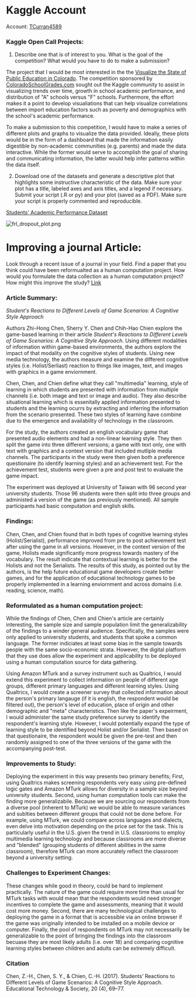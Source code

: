 # Kaggle Account

Account: [TCurran4589](https://www.kaggle.com/tcurran4589)

### Kaggle Open Call Projects:

1. Describe one that is of interest to you. What is the goal of the competition? What would you have to do to make a submission?

The project that I would be most interested in the the [Visualize the State of Public Education in Colorado](https://www.kaggle.com/c/visualize-the-state-of-education-in-colorado). The competition sponsored by [ColoradoSchoolGrades.com](www.ColoradoSchoolGrades.com) sought out the Kaggle community to assist in visualizing trends over time, growth in school academic performance, and distribution of "A" schools versus "F" schools. Furthermore, the effort makes it a point to develop visualiations that can help visualize correlations between import education factors such as poverty and demographics with the school's academic performance. 

To make a submission to this competition, I would have to make a series of different plots and graphs to visualize the data provided. Ideally, these plots would be in the form of a dashboard that  made the information easily digestible by non-academic communities (e.g. parents) and made the data interactive. While the former would serve to accomplish the goal of sharing and communicating information, the latter would help infer patterns within the data itself. 
  

2. Download one of the datasets and generate a descriptive plot that highlights some instructive characteristic of the data. Make sure your plot has a title, labeled axes and axis titles, and a legend if necessary. Submit your script (.R or py) and your plot (saved as a PDF). Make sure your script is properly commented and reproducible.

[Students' Academic Performance Dataset](https://www.kaggle.com/ndalziel/massachusetts-public-schools-data)

![frl\_dropout\_plot.png](resources/073C140B4AE151A1AA0862CA88EF1B5B.png)

# Improving a journal Article:

Look through a recent issue of a journal in your field. Find a paper that you think could have been reformualted as a human computation project. How would you formulate the data collection as a human computation project? How might this improve the study? [Link](http://www.ifets.info/journals/20_4/7.pdf)

### Article Summary:

_Student's Reactions to Different Levels of Game Scenarios: A Cognitive Style Approach_

Authors Zhi-Hong Chen, Sherry Y. Chen and Chih-Hao Chien explore the game-based learning in their article _Student's Reactions to Different Levels of Game Scenarios: A Cognitive Style Approach_. Using different modalities of information within game-based environments, the authors explore the impact of that modality on the cognitive styles of students. Using new media technology, the authors measure and examine the different cognitive styles (i.e. Holist/Serliast) reaction to things like images, text, and images with graphics in a game enviornment. 

Chen, Chen, and Chien define what they call "multimedia" learning, style of learning in which students are presented with information from multiple channels (i.e. both image and text or image and audio). They also describe situational learning which is essenitally applied information presented to students and the learning ocurrs by extracting and inferring the information from the scenario presented. These two styles of learning have combine due to the emergence and availability of technology in the classroom. 

For the study, the authors created an english vocabulary game that presented audio elements and had a non-linear learning style. They then split the game into three different versions; a game with text only, one with text with graphics and a context version that included mutliple media channels. The participants in the study were then given both a preference questionaire (to identify learning styles) and an achievement test. For the achievement test, students were given a pre and post test to evaluate the game impact. 

The experiment was deployed at University of Taiwan with 96 second year university students. Those 96 students were then split into three groups and administed a version of the game (as previously mentioned). All sample participants had basic computation and english skills. 

### Findings:

Chen, Chen, and Chien found that in both types of cognitive learning styles (Holist/Serialist), performance improved from pre to post achievement test after using the game in all versions. However, in the context version of the game, Holists made significantly more progress towards mastery of the vocabulary. The result indicate that contextual learning is better for the Holists and not the Serialists. The results of this study, as pointed out by the authors, is the help future educational game developers create better games, and for the application of educational technology games to be properly implemented in a learning enviornment and across domains (i.e. reading, science, math).  

### Reformulated as a human computation project:

While the findings of Chen, Chen and Chien's article are certainly interesting, the sample size and sample population limit the generalizability of the findings to a winder general audience. Specifically, the samples were only applied to university students, and students that spoke a common language. The former indiciates at least some bias in the sample towards people with the same socio-economic strata. However, the digital platform that they use does allow the experiment and applicability to be deployed using a human computation source for data gathering. 

Using Amazon MTurk and a survey instrument such as Qualtrics, I would extend this experiment to collect information on people of different age groups, different primary languages and different learning styles. Using Qualtrics, I would create a screener survey that collected information about the person's primary langauge (if it is english, the respondent would be filtered out), the person's level of education, place of origin and other demographic and "meta" characteristics. Then like the paper's expeirment, I would administer the same study preference survey to identify the respondent's learning style. However, I would potentially expand the type of learning style to be identified beyond Holist and/or Serialist. Then based on that questionaire, the respondent would be given the pre-test and then randomly assigned to one of the three versions of the game with the accompanying post-test. 

### Improvements to Study:

Deploying the experiment in this way presents two primary benefits; First, using Qualtrics makes screening respondents very easy using pre-defined logic gates and Amazon MTurk allows for diversity in a sample size beyond university students. Second, using human computation tools can make the finding more generalizabile. Because we are sourcing our respondents from a diverse pool (inherent to MTurk) we would be able to measure variances and sublties between different groups that could not be done before. For example, using MTurk, we could compare across languages and dialects, even delve into motivation depending on the price set for the task. This is particularly useful in the U.S. given the trend in U.S. classrooms to employ multimedia learning technology and because classrooms are more diverse and "blended" (grouping students of different abilities in the same classroom), therefore MTurk can more accurately reflect the classroom beyond a university setting. 

### Challenges to Experiment Changes:

These changes while good in theory, could be hard to implement practically. The nature of the game could require more time than usual for MTurk tasks with would mean that the respondents would need stronger incentives to complete the game and assessments, meaning that it would cost more money. Second, there are many technological challenges to deploying the game in a format that is accessible via an online browser if the game was originally intended to be installed on a mobile device or computer. Finally, the pool of respondents on MTurk may not necessarily be generalizable to the point of bringing the findings into the classroom becuase they are most likely adults (i.e. over 18) and comparing cognitive learning styles between children and adults can be extremely difficult. 

### Citation

Chen, Z.-H., Chen, S. Y., & Chien, C.-H. (2017). Students’ Reactions to Different Levels of Game Scenarios: A Cognitive
Style Approach. Educational Technology & Society, 20 (4), 69–77.

